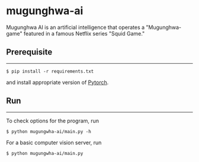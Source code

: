 # mugunghwa-ai

Mugunghwa AI is an artificial intelligence that operates a "Mugunghwa-game" featured in a famous Netflix series "Squid Game."

## Prerequisite
------
```
$ pip install -r requirements.txt
```
and install appropriate version of [Pytorch](https://pytorch.org/get-started/locally/).

## Run
------

To check options for the program, run
```
$ python mugungwha-ai/main.py -h
```

For a basic computer vision server, run
```
$ python mugungwha-ai/main.py
```